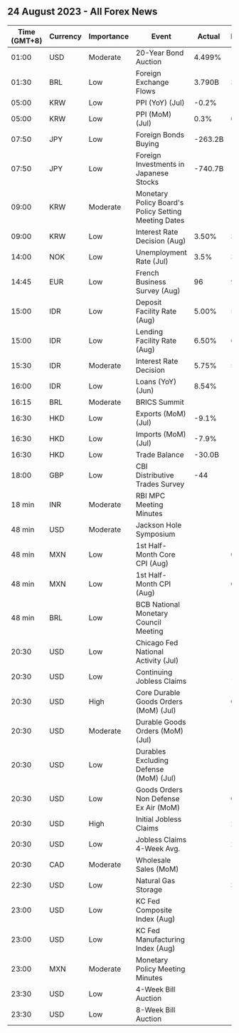 ## 24 August 2023 - All Forex News

| Time (GMT+8) | Currency | Importance | Event | Actual | Forecast | Previous |
|------|----------|------------|-------|--------|----------|----------|
| 01:00 | USD | Moderate | 20-Year Bond Auction | 4.499% |  | 4.036% |
| 01:30 | BRL | Low | Foreign Exchange Flows | 3.790B | 3.795B | 5.749B |
| 05:00 | KRW | Low | PPI (YoY) (Jul) | -0.2% | -0.4% | -0.3% |
| 05:00 | KRW | Low | PPI (MoM) (Jul) | 0.3% | 0.0% | -0.2% |
| 07:50 | JPY | Low | Foreign Bonds Buying | -263.2B |  | -333.6B |
| 07:50 | JPY | Low | Foreign Investments in Japanese Stocks | -740.7B |  | 226.0B |
| 09:00 | KRW | Moderate | Monetary Policy Board's Policy Setting Meeting Dates |  |  |  |
| 09:00 | KRW | Low | Interest Rate Decision (Aug) | 3.50% | 3.50% | 3.50% |
| 14:00 | NOK | Low | Unemployment Rate (Jul) | 3.5% | 3.5% | 3.4% |
| 14:45 | EUR | Low | French Business Survey (Aug) | 96 | 99 | 101 |
| 15:00 | IDR | Low | Deposit Facility Rate (Aug) | 5.00% | 5.00% | 5.00% |
| 15:00 | IDR | Low | Lending Facility Rate (Aug) | 6.50% | 6.50% | 6.50% |
| 15:30 | IDR | Moderate | Interest Rate Decision | 5.75% | 5.75% | 5.75% |
| 16:00 | IDR | Low | Loans (YoY) (Jun) | 8.54% |  | 9.39% |
| 16:15 | BRL | Moderate | BRICS Summit |  |  |  |
| 16:30 | HKD | Low | Exports (MoM) (Jul) | -9.1% | -13.6% | -11.4% |
| 16:30 | HKD | Low | Imports (MoM) (Jul) | -7.9% | -8.2% | -12.3% |
| 16:30 | HKD | Low | Trade Balance | -30.0B | -32.7B | -56.6B |
| 18:00 | GBP | Low | CBI Distributive Trades Survey | -44 | -14 | -25 |
| 18 min | INR | Moderate | RBI MPC Meeting Minutes |  |  |  |
| 48 min | USD | Moderate | Jackson Hole Symposium |  |  |  |
| 48 min | MXN | Low | 1st Half-Month Core CPI (Aug) |  | 0.21% | 0.24% |
| 48 min | MXN | Low | 1st Half-Month CPI (Aug) |  | 0.28% | 0.29% |
| 48 min | BRL | Low | BCB National Monetary Council Meeting |  |  |  |
| 20:30 | USD | Low | Chicago Fed National Activity (Jul) |  |  | -0.32 |
| 20:30 | USD | Low | Continuing Jobless Claims |  | 1,708K | 1,716K |
| 20:30 | USD | High | Core Durable Goods Orders (MoM) (Jul) |  | 0.2% | 0.6% |
| 20:30 | USD | Moderate | Durable Goods Orders (MoM) (Jul) |  | -4.0% | 4.7% |
| 20:30 | USD | Low | Durables Excluding Defense (MoM) (Jul) |  |  | 6.0% |
| 20:30 | USD | Low | Goods Orders Non Defense Ex Air (MoM) |  | 0.1% | 0.2% |
| 20:30 | USD | High | Initial Jobless Claims |  | 240K | 239K |
| 20:30 | USD | Low | Jobless Claims 4-Week Avg. |  | 232.63K | 234.25K |
| 20:30 | CAD | Moderate | Wholesale Sales (MoM) |  |  | -2.8% |
| 22:30 | USD | Low | Natural Gas Storage |  | 33B | 35B |
| 23:00 | USD | Low | KC Fed Composite Index (Aug) |  |  | -11 |
| 23:00 | USD | Low | KC Fed Manufacturing Index (Aug) |  |  | -20 |
| 23:00 | MXN | Moderate | Monetary Policy Meeting Minutes |  |  |  |
| 23:30 | USD | Low | 4-Week Bill Auction |  |  | 5.280% |
| 23:30 | USD | Low | 8-Week Bill Auction |  |  | 5.280% |
